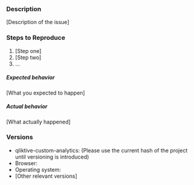 ### Description

[Description of the issue]

### Steps to Reproduce

1. [Step one]
2. [Step two]
3. ...

##### Expected behavior

[What you expected to happen]

##### Actual behavior

[What actually happened]

### Versions

* qliktive-custom-analytics: (Please use the current hash of the project until versioning is introduced)
* Browser:
* Operating system:
* [Other relevant versions]
